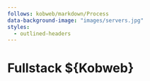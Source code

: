 ```yaml
---
follows: kobweb/markdown/Process
data-background-image: "images/servers.jpg"
styles:
  - outlined-headers
---
```


# Fullstack ${Kobweb}
